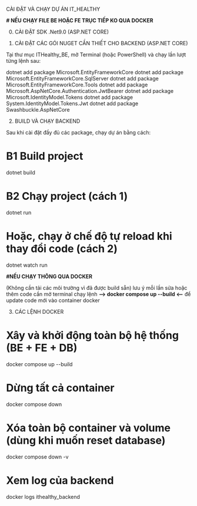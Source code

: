 CÀI ĐẶT VÀ CHẠY DỰ ÁN IT_HEALTHY

**# NẾU CHẠY FILE BE HOẶC FE TRỤC TIẾP KO QUA DOCKER**

0.  CÀI ĐẶT SDK .Net9.0 (ASP.NET CORE)

1.  CÀI ĐẶT CÁC GÓI NUGET CẦN THIẾT CHO BACKEND (ASP.NET CORE)

Tại thư mục ITHealthy_BE, mở Terminal (hoặc PowerShell) và chạy lần lượt từng lệnh sau:

dotnet add package Microsoft.EntityFrameworkCore
dotnet add package Microsoft.EntityFrameworkCore.SqlServer
dotnet add package Microsoft.EntityFrameworkCore.Tools
dotnet add package Microsoft.AspNetCore.Authentication.JwtBearer
dotnet add package Microsoft.IdentityModel.Tokens
dotnet add package System.IdentityModel.Tokens.Jwt
dotnet add package Swashbuckle.AspNetCore

2.  BUILD VÀ CHẠY BACKEND

Sau khi cài đặt đầy đủ các package, chạy dự án bằng cách:

# B1 Build project

dotnet build

# B2 Chạy project (cách 1)

dotnet run

# Hoặc, chạy ở chế độ tự reload khi thay đổi code (cách 2)

dotnet watch run

**#NẾU CHẠY THÔNG QUA DOCKER**

(Không cần tải các môi trường vì đã được build sẵn)
lưu ý mỗi lần sửa hoặc thêm code cần mở terminal chạy lệnh **--> docker compose up --build <--** để update code mới vào container docker

3.  CÁC LỆNH DOCKER

# Xây và khởi động toàn bộ hệ thống (BE + FE + DB)

docker compose up --build

# Dừng tất cả container

docker compose down

# Xóa toàn bộ container và volume (dùng khi muốn reset database)

docker compose down -v

# Xem log của backend

docker logs ithealthy_backend
